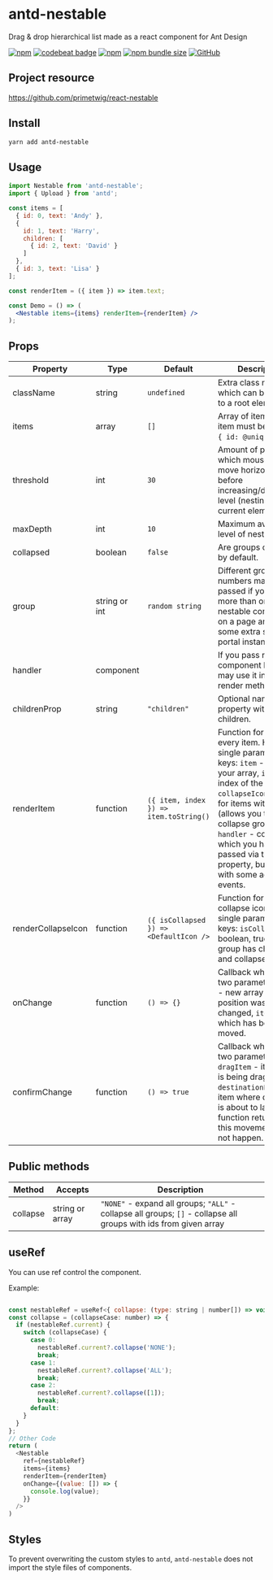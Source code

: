 # antd-nestable
Drag & drop hierarchical list made as a react component for Ant Design

[![npm](https://img.shields.io/npm/v/antd-nestable.svg?style=flat-square)](https://www.npmjs.com/package/antd-nestable)
[![codebeat badge](https://codebeat.co/badges/a8578420-77e1-433a-bde3-efbae28c53b6)](https://codebeat.co/projects/github-com-tkvern-antd-nestable-master)
[![npm](https://img.shields.io/npm/dt/antd-nestable?style=flat-square)](https://www.npmtrends.com/antd-nestable)
[![npm bundle size](https://img.shields.io/bundlephobia/minzip/antd-nestable?style=flat-square)](https://bundlephobia.com/result?p=antd-nestable)
[![GitHub](https://img.shields.io/github/license/tkvern/antd-nestable?style=flat-square)](https://github.com/tkvern/antd-nestable/blob/master/LICENSE)

## Project resource
https://github.com/primetwig/react-nestable

## Install

```sh
yarn add antd-nestable
```

## Usage

```jsx harmony
import Nestable from 'antd-nestable';
import { Upload } from 'antd';

const items = [
  { id: 0, text: 'Andy' },
  {
    id: 1, text: 'Harry',
    children: [
      { id: 2, text: 'David' }
    ]
  },
  { id: 3, text: 'Lisa' }
];

const renderItem = ({ item }) => item.text;

const Demo = () => (
  <Nestable items={items} renderItem={renderItem} />
);
```

## Props

| Property | Type | Default | Description |
|----------|------|---------|-------------|
| className | string | `undefined` | Extra class name which can be passed to a root element. |
| items | array | `[]` | Array of items. Every item must be of shape `{ id: @uniq }`. |
| threshold | int | `30` | Amount of pixels which mouse should move horizontally before increasing/decreasing level (nesting) of current element. |
| maxDepth | int | `10` | Maximum available level of nesting. |
| collapsed | boolean | `false` | Are groups collapsed by default. |
| group | string or int | `random string` | Different group numbers may be passed if you have more than one nestable component on a page and want some extra styles for portal instances. |
| handler | component | | If you pass react component here, you may use it in your render method. |
| childrenProp | string | `"children"` | Optional name of property with children. |
| renderItem | function | `({ item, index }) => item.toString()` | Function for rendering every item. Has a single parameter with keys: `item` - item from your array, `index` - index of the item, `collapseIcon` - icon for items with children (allows you to collapse group), `handler` - component which you have passed via the same property, but covered with some additional events. |
| renderCollapseIcon | function | `({ isCollapsed }) => <DefaultIcon />` | Function for rendering collapse icon. Has a single parameter with keys: `isCollapsed` - boolean, true if this group has children and collapsed. |
| onChange | function | `() => {}` | Callback which has two parameters: `items` - new array after position was changed, `item` - item which has been moved. |
| confirmChange | function | `() => true` | Callback which has two parameters: `dragItem` - item which is being dragged, `destinationParent` - item where dragItem is about to land. Let function return false if this movement should not happen. |

## Public methods

| Method | Accepts | Description |
|--------|---------|-------------|
| collapse | string or array | `"NONE"` - expand all groups; `"ALL"` - collapse all groups; `[]` - collapse all groups with ids from given array |

## useRef
You can use ref control the component.

Example:
```javascript

const nestableRef = useRef<{ collapse: (type: string | number[]) => void }>();
const collapse = (collapseCase: number) => {
  if (nestableRef.current) {
    switch (collapseCase) {
      case 0:
        nestableRef.current?.collapse('NONE');
        break;
      case 1:
        nestableRef.current?.collapse('ALL');
        break;
      case 2:
        nestableRef.current?.collapse([1]);
        break;
      default:
    }
  }
};
// Other Code
return (
  <Nestable
    ref={nestableRef}
    items={items}
    renderItem={renderItem}
    onChange={(value: []) => {
      console.log(value);
    }}
  />
)

```

## Styles

To prevent overwriting the custom styles to `antd`, `antd-nestable` does not import the style files of components.